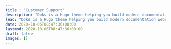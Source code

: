 ```yaml
---
title : "Customer Support"
description: "Doks is a Hugo theme helping you build modern documentation websites that are secure, fast, and SEO-ready — by default."
lead: "Doks is a Hugo theme helping you build modern documentation websites that are secure, fast, and SEO-ready — by default."
date: 2020-10-06T08:47:36+00:00
lastmod: 2020-10-06T08:47:36+00:00
draft: false
images: []
---
```

